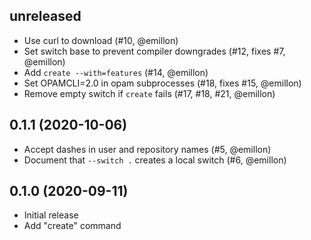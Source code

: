 ## unreleased

- Use curl to download (#10, @emillon)
- Set switch base to prevent compiler downgrades (#12, fixes #7, @emillon)
- Add `create --with=features` (#14, @emillon)
- Set OPAMCLI=2.0 in opam subprocesses (#18, fixes #15, @emillon)
- Remove empty switch if `create` fails (#17, #18, #21, @emillon)

## 0.1.1 (2020-10-06)

- Accept dashes in user and repository names (#5, @emillon)
- Document that `--switch .` creates a local switch (#6, @emillon)

## 0.1.0 (2020-09-11)

- Initial release
- Add "create" command
